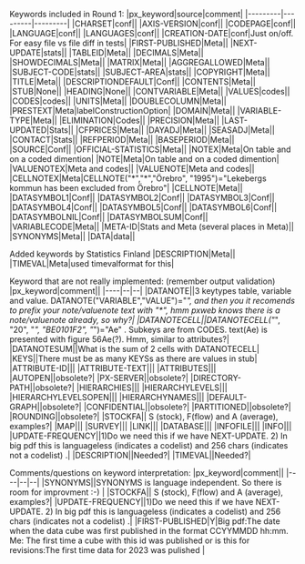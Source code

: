 
Keywords included in Round 1:
|px_keyword|source|comment|
|---------|---------|---------|
|CHARSET|conf||
|AXIS-VERSION|conf||
|CODEPAGE|conf||
|LANGUAGE|conf||
|LANGUAGES|conf||
|CREATION-DATE|conf|Just on/off. For easy file vs file diff in tests|
|FIRST-PUBLISHED|Meta||
|NEXT-UPDATE|stats||
|TABLEID|Meta||
|DECIMALS|Meta||
|SHOWDECIMALS|Meta||
|MATRIX|Meta||
|AGGREGALLOWED|Meta||
|SUBJECT-CODE|stats||
|SUBJECT-AREA|stats||
|COPYRIGHT|Meta||
|TITLE|Meta||
|DESCRIPTIONDEFAULT|Conf||
|CONTENTS|Meta||
|STUB|None||
|HEADING|None||
|CONTVARIABLE|Meta||
|VALUES|codes||
|CODES|codes||
|UNITS|Meta||
|DOUBLECOLUMN|Meta||
|PRESTEXT|Meta|labelConstructionOption|
|DOMAIN|Meta||
|VARIABLE-TYPE|Meta||
|ELIMINATION|Codes||
|PRECISION|Meta||
|LAST-UPDATED|Stats||
|CFPRICES|Meta||
|DAYADJ|Meta||
|SEASADJ|Meta||
|CONTACT|Stats||
|REFPERIOD|Meta||
|BASEPERIOD|Meta||
|SOURCE|Conf||
|OFFICIAL-STATISTICS|Meta||
|NOTEX|Meta|On table and on a coded dimention|
|NOTE|Meta|On table and on a coded dimention|
|VALUENOTEX|Meta and codes||
|VALUENOTE|Meta and codes||
|CELLNOTEX|Meta|CELLNOTE("\*","\*","Örebro", "1995")="Lekebergs kommun has been excluded from Örebro"|
|CELLNOTE|Meta||
|DATASYMBOL1|Conf||
|DATASYMBOL2|Conf||
|DATASYMBOL3|Conf||
|DATASYMBOL4|Conf||
|DATASYMBOL5|Conf||
|DATASYMBOL6|Conf||
|DATASYMBOLNIL|Conf||
|DATASYMBOLSUM|Conf||
|VARIABLECODE|Meta||
|META-ID|Stats and Meta (several places in Meta)||
|SYNONYMS|Meta||
|DATA|data||

Added keywords by Statistics Finland
|DESCRIPTION|Meta||
|TIMEVAL|Meta|used timevalformat for this|


Keyword that are not really implemented:
(remember output validation)
|px_keyword|comment||
|----|--|--|
|DATANOTE||3 keytypes table, variable and value. DATANOTE("VARIABLE","VALUE")="*", and then you it recomends to prefix your note/valuenote text with "\*", hmm pxweb knows there is a note/valuenote already, so why?|
|DATANOTECELL||DATANOTECELL("*", "20", "*", "BE0101F2", "*")="Ae" . Subkeys are from CODES. text(Ae) is presented with figure 56Ae(?).  Hmm, similar to attributes?|
|DATANOTESUM||What is the sum of 2 cells with DATANOTECELL|
|KEYS||There must be as many KEYSs as there are values in stub|
|ATTRIBUTE-ID|||
|ATTRIBUTE-TEXT|||
|ATTRIBUTES|||
|AUTOPEN||obsolete?|
|PX-SERVER||obsolete?|
|DIRECTORY-PATH||obsolete?|
|HIERARCHIES|||
|HIERARCHYLEVELS|||
|HIERARCHYLEVELSOPEN|||
|HIERARCHYNAMES|||
|DEFAULT-GRAPH||obsolete?|
|CONFIDENTIAL||obsolete?|
|PARTITIONED||obsolete?|
|ROUNDING||obsolete?|
|STOCKFA|| S (stock), F(flow) and A (average), examples?|
|MAP|||
|SURVEY|||
|LINK|||
|DATABASE|||
|INFOFILE|||
|INFO|||
|UPDATE-FREQUENCY||1)Do we need this if we have NEXT-UPDATE. 2) In big pdf this is languageless (indicates a codelist) and 256 chars (indicates not a codelist) .|
|DESCRIPTION||Needed?|
|TIMEVAL||Needed?|

Comments/questions on keyword interpretation:
|px_keyword|comment||
|----|--|--|
|SYNONYMS||SYNONYMS is language independent. So there is room for improvment :-) |
|STOCKFA|| S (stock), F(flow) and A (average), examples?|
|UPDATE-FREQUENCY||1)Do we need this if we have NEXT-UPDATE. 2) In big pdf this is languageless (indicates a codelist) and 256 chars (indicates not a codelist) .|
|FIRST-PUBLISHED|Y|Big pdf:The date when the data cube was first published in the format CCYYMMDD hh:mm. Me: The first time a cube with this id was published or is this for revisions:The first time data for 2023 was pulished  |
